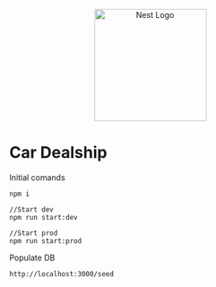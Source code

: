 <p align="center">
  <a href="http://nestjs.com/" target="blank"><img src="https://nestjs.com/img/logo-small.svg" width="200" alt="Nest Logo" /></a>
</p>

# Car Dealship

Initial comands

```
npm i

//Start dev
npm run start:dev

//Start prod
npm run start:prod
```

Populate DB

```
http://localhost:3000/seed
```
